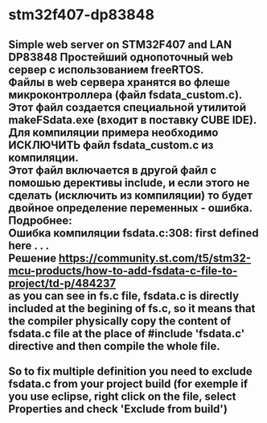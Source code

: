 # stm32f407-dp83848
Simple web server on STM32F407 and LAN DP83848
Простейший однопоточный web сервер с использованием freeRTOS.<br>
Файлы в web сервера хранятся во флеше микроконтроллера (файл fsdata_custom.c).<br>
Этот файл создается специальной утилитой makeFSdata.exe (входит в поставку CUBE IDE).<br>
Для компиляции примера необходимо ИСКЛЮЧИТЬ файл fsdata_custom.c из компиляции.<br>
Этот файл включается в другой файл с помошью дерективы include, и если этого не сделать (исключить из компиляции) то будет двойное определение переменных - ошибка.<br>
Подробнее: <br>
Ошибка компиляции  fsdata.c:308: first defined here . . .<br>
Решение https://community.st.com/t5/stm32-mcu-products/how-to-add-fsdata-c-file-to-project/td-p/484237<br>
as you can see in fs.c file, fsdata.c is directly included at the begining of fs.c, so it means that the compiler physically copy the content of fsdata.c file at the place of #include 'fsdata.c' directive and then compile the whole file.<br>
<br>
So to fix multiple definition you need to exclude fsdata.c from your project build (for exemple if you use eclipse, right click on the file, select Properties and check 'Exclude from build')<br>
<br>
-------
